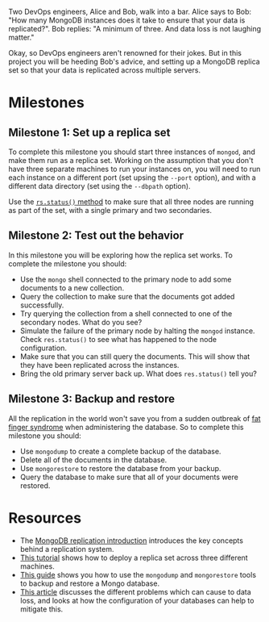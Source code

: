 Two DevOps engineers, Alice and Bob, walk into a bar.  Alice says to Bob: "How many MongoDB instances does it take to ensure that your data is replicated?".  Bob replies: "A minimum of three.  And data loss is not laughing matter."

Okay, so DevOps engineers aren't renowned for their jokes.  But in this project you will be heeding Bob's advice, and setting up a MongoDB replica set so that your data is replicated across multiple servers.

# Milestones

## Milestone 1: Set up a replica set

To complete this milestone you should start three instances of `mongod`, and make them run as a replica set.  Working on the assumption that you don't have three separate machines to run your instances on, you will need to run each instance on a different port (set upsing the `--port` option), and with a different data directory (set using the `--dbpath` option).

Use the [`rs.status()` method](http://docs.mongodb.org/manual/reference/method/rs.status/) to make sure that all three nodes are running as part of the set, with a single primary and two secondaries.

## Milestone 2: Test out the behavior

In this milestone you will be exploring how the replica set works.  To complete the milestone you should:

* Use the `mongo` shell connected to the primary node to add some documents to a new collection.
* Query the collection to make sure that the documents got added successfully.
* Try querying the collection from a shell connected to one of the secondary nodes.  What do you see?
* Simulate the failure of the primary node by halting the `mongod` instance.  Check `res.status()` to see what has happened to the node configuration.
* Make sure that you can still query the documents.  This will show that they have been replicated across the instances.
* Bring the old primary server back up.  What does `res.status()` tell you?

## Milestone 3: Backup and restore

All the replication in the world won't save you from a sudden outbreak of [fat finger syndrome](https://en.wikipedia.org/wiki/Typographical_error) when administering the database.  So to complete this milestone you should:

* Use `mongodump` to create a complete backup of the database.
* Delete all of the documents in the database.
* Use `mongorestore` to restore the database from your backup.
* Query the database to make sure that all of your documents were restored.

# Resources

* The [MongoDB replication introduction](http://docs.mongodb.org/manual/core/replication-introduction/) introduces the key concepts behind a replication system.
* [This tutorial](http://docs.mongodb.org/manual/tutorial/deploy-replica-set/) shows how to deploy a replica set across three different machines.
* [This guide](http://docs.mongodb.org/manual/tutorial/backup-and-restore-tools/) shows you how to use the `mongodump` and `mongorestore` tools to backup and restore a Mongo database.
* [This article](http://spf13.com/post/backups-replication-and-disaster-recovery) discusses the different problems which can cause to data loss, and looks at how the configuration of your databases can help to mitigate this.

